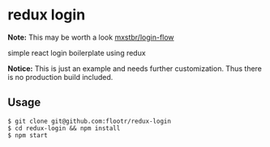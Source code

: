# redux login

__Note:__ This may be worth a look [mxstbr/login-flow](https://github.com/mxstbr/login-flow)

simple react login boilerplate using redux

__Notice:__ This is just an example and needs further customization. Thus there is no production build included.

## Usage

```
$ git clone git@github.com:flootr/redux-login
$ cd redux-login && npm install
$ npm start
```
